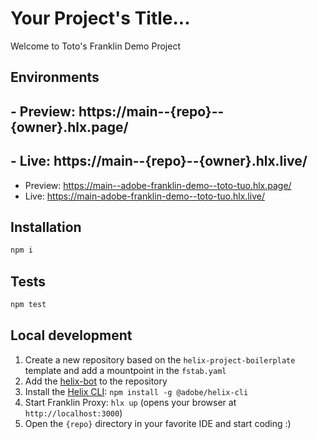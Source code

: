 # Your Project's Title...
Welcome to Toto's Franklin Demo Project

## Environments
## - Preview: https://main--{repo}--{owner}.hlx.page/
## - Live: https://main--{repo}--{owner}.hlx.live/

- Preview: https://main--adobe-franklin-demo--toto-tuo.hlx.page/
- Live: https://main-adobe-franklin-demo--toto-tuo.hlx.live/

## Installation

```sh
npm i
```

## Tests

```sh
npm test
```

## Local development

1. Create a new repository based on the `helix-project-boilerplate` template and add a mountpoint in the `fstab.yaml`
1. Add the [helix-bot](https://github.com/apps/helix-bot) to the repository
1. Install the [Helix CLI](https://github.com/adobe/helix-cli): `npm install -g @adobe/helix-cli`
1. Start Franklin Proxy: `hlx up` (opens your browser at `http://localhost:3000`)
1. Open the `{repo}` directory in your favorite IDE and start coding :)
